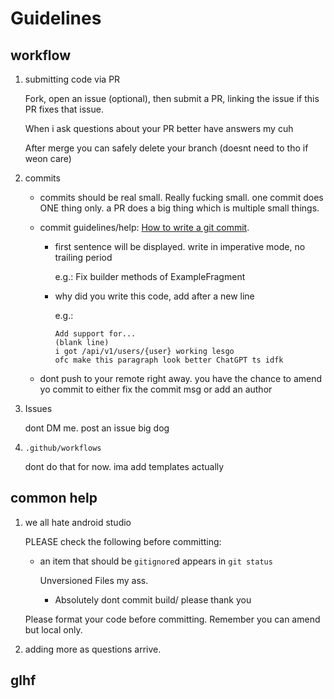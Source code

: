# Guidelines

## workflow

1. submitting code via PR

   Fork, open an issue (optional), then submit a PR, linking the issue if this PR fixes that issue.

   When i ask questions about your PR better have answers my cuh

   After merge you can safely delete your branch (doesnt need to tho if weon care)

2. commits

   - commits should be real small. Really fucking small. one commit does ONE thing only. a PR does
     a
     big thing which is multiple small things.
   - commit guidelines/help: [How to write a git commit](https://cbea.ms/git-commit/).

     - first sentence will be displayed. write in imperative mode, no trailing period

       e.g.: Fix builder methods of ExampleFragment

     - why did you write this code, add after a new line

       e.g.:

       ```text
       Add support for...
       (blank line)
       i got /api/v1/users/{user} working lesgo
       ofc make this paragraph look better ChatGPT ts idfk
       ```

   - dont push to your remote right away. you have the chance to amend yo commit to either fix the
     commit msg or add an author

3. Issues

   dont DM me. post an issue big dog

4. `.github/workflows`

   dont do that for now. ima add templates actually

## common help

1. we all hate android studio

   PLEASE check the following before committing:

   - an item that should be `gitignore`d appears in `git status`

     Unversioned Files my ass.

     - Absolutely dont commit build/ please thank you

   Please format your code before committing. Remember you can amend but local only.

2. adding more as questions arrive.

## glhf
